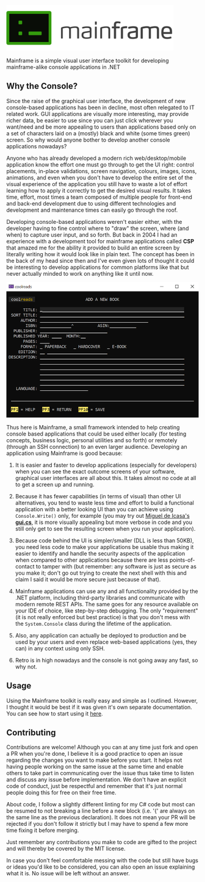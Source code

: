 <img alt="Mainframe icon" src="Resources/Header.svg" height="120">

Mainframe is a simple visual user interface toolkit for developing mainframe-alike console applications in .NET

## Why the Console?

Since the raise of the graphical user interface, the development of new console-based applications has been in decline, most often relegated to IT related work. GUI applications are visually more interesting, may provide richer data, be easier to use since you can just click wherever you want/need and be more appealing to users than applications based only on a set of characters laid on a (mostly) black and white (some times green) screen. So why would anyone bother to develop another console applications nowadays?

Anyone who has already developed a modern rich web/desktop/mobile application know the effort one must go through to get the UI right: control placements, in-place validations, screen navigation, colours, images, icons, animations, and even when you don't have to develop the entire set of the visual experience of the application you still have to waste a lot of effort learning how to apply it correctly to get the desired visual results. It takes time, effort, most times a team composed of multiple people for front-end and back-end development due to using different technologies and development and maintenance times can easily go through the roof.

Developing console-based applications weren't easier either, with the developer having to fine control where to "draw" the screen, where (and when) to capture user input, and so forth. But back in 2004 I had an experience with a development tool for mainframe applications called **CSP** that amazed me for the ability it provided to build an entire screen by literally writing how it would look like in plain text. The concept has been in the back of my head since then and I've even given lots of thought it could be interesting to develop applications for common platforms like that but never actually minded to work on anything like it until now.

<img alt="Sample Mainframe screen" src="Resources/coolreads-colours.png" width="600" text-align="center"><br/>

Thus here is Mainframe, a small framework intended to help creating console based applications that could be used either locally (for testing concepts, business logic, personal utilities and so forth) or remotely (through an SSH connection) to an even larger audience. Developing an application using Mainframe is good because:

1. It is easier and faster to develop applications (especially for developers) when you can see the exact outcome screens of your software, graphical user interfaces are all about this. It takes almost no code at all to get a screen up and running.

2. Because it has fewer capabilities (in terms of visual) than other UI alternatives, you tend to waste less time and effort to build a functional application with a better looking UI than you can achieve using `Console.Write()` only, for example (you may try out [Miguel de Icasa's **gui.cs**](https://github.com/migueldeicaza/gui.cs), it is more visually appealing but more verbose in code and you still only get to see the resulting screen when you run your application).

3. Because code behind the UI is simpler/smaller (DLL is less than 50KB), you need less code to make your applications be usable thus making it easier to identify and handle the security aspects of the application when compared to other applications because there are less points-of-contact to tamper with (but remember: any software is just as secure as you make it; don't go out trying to create the next shell with this and claim I said it would be more secure just because of that).

4. Mainframe applications can use any and all functionality provided by the .NET platform, including third-party libraries and communicate with modern remote REST APIs. The same goes for any resource available on your IDE of choice, like step-by-step debugging. The only "requirement" (it is not really enforced but best practice) is that you don't mess with the `System.Console` class during the lifetime of the application.

5. Also, any application can actually be deployed to production and be used by your users and even replace web-based applications (yes, they can) in any context using only SSH.

6. Retro is in high nowadays and the console is not going away any fast, so why not.

## Usage

Using the Mainframe toolkit is really easy and simple as I outlined. However, I thought it would be best if it was given it's own separate documentation. You can see how to start using it [here](/Lmpessoa/Mainframe/wiki).

## Contributing

Contributions are welcome! Although you can at any time just fork and open a PR when you're done, I believe it is a good practice to open an issue regarding the changes you want to make before you start. It helps not having people working on the same issue at the same time and enable others to take part in communicating over the issue thus take time to listen and discuss any issue before implementation. We don't have an explicit code of conduct, just be respectful and remember that it's just normal people doing this for free on their free time.

About code, I follow a slightly different linting for my C# code but most can be resumed to not breaking a line before a new block (i.e. '{' are always on the same line as the previous declaration). It does not mean your PR will be rejected if you don't follow it strictly but I may have to spend a few more time fixing it before merging.

Just remember any contributions you make to code are gifted to the project and will thereby be covered by the MIT license.

In case you don't feel comfortable messing with the code but still have bugs or ideas you'd like to be considered, you can also open an issue explaining what it is. No issue will be  left without an answer.